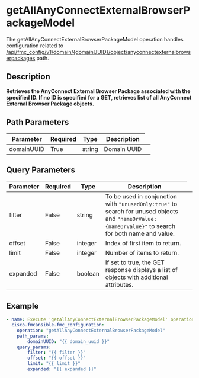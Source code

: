 # getAllAnyConnectExternalBrowserPackageModel

The getAllAnyConnectExternalBrowserPackageModel operation handles configuration related to [/api/fmc_config/v1/domain/{domainUUID}/object/anyconnectexternalbrowserpackages](/paths//api/fmc_config/v1/domain/{domain_uuid}/object/anyconnectexternalbrowserpackages.md) path.&nbsp;
## Description
**Retrieves the AnyConnect External Browser Package associated with the specified ID. If no ID is specified for a GET, retrieves list of all AnyConnect External Browser Package objects.**

## Path Parameters
| Parameter | Required | Type | Description |
| --------- | -------- | ---- | ----------- |
| domainUUID | True | string <td colspan=3> Domain UUID |

## Query Parameters
| Parameter | Required | Type | Description |
| --------- | -------- | ---- | ----------- |
| filter | False | string <td colspan=3> To be used in conjunction with <code>"unusedOnly:true"</code> to search for unused objects and <code>"nameOrValue:{nameOrValue}"</code> to search for both name and value. |
| offset | False | integer <td colspan=3> Index of first item to return. |
| limit | False | integer <td colspan=3> Number of items to return. |
| expanded | False | boolean <td colspan=3> If set to true, the GET response displays a list of objects with additional attributes. |

## Example
```yaml
- name: Execute 'getAllAnyConnectExternalBrowserPackageModel' operation
  cisco.fmcansible.fmc_configuration:
    operation: "getAllAnyConnectExternalBrowserPackageModel"
    path_params:
        domainUUID: "{{ domain_uuid }}"
    query_params:
        filter: "{{ filter }}"
        offset: "{{ offset }}"
        limit: "{{ limit }}"
        expanded: "{{ expanded }}"

```